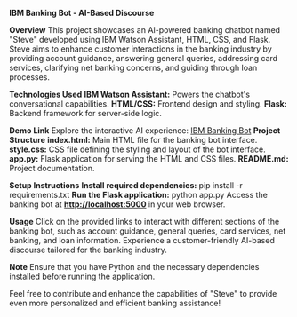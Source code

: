 **IBM Banking Bot - AI-Based Discourse**

**Overview**
This project showcases an AI-powered banking chatbot named "Steve" developed using IBM Watson Assistant, HTML, CSS, and Flask. Steve aims to enhance customer interactions in the banking industry by providing account guidance, answering general queries, addressing card services, clarifying net banking concerns, and guiding through loan processes.

**Technologies Used**
**IBM Watson Assistant:** Powers the chatbot's conversational capabilities.
**HTML/CSS:** Frontend design and styling.
**Flask:** Backend framework for server-side logic.

**Demo Link**
Explore the interactive AI experience: [IBM Banking Bot]()
**Project Structure**
**index.html:** Main HTML file for the banking bot interface.
**style.css:** CSS file defining the styling and layout of the bot interface.
**app.py:** Flask application for serving the HTML and CSS files.
**README.md:** Project documentation.

**Setup Instructions**
**Install required dependencies:** pip install -r requirements.txt
**Run the Flask application:** python app.py
Access the banking bot at **[http://localhost:5000](http://localhost:5000/)** in your web browser.

**Usage**
Click on the provided links to interact with different sections of the banking bot, such as account guidance, general queries, card services, net banking, and loan information.
Experience a customer-friendly AI-based discourse tailored for the banking industry.

**Note**
Ensure that you have Python and the necessary dependencies installed before running the application.

Feel free to contribute and enhance the capabilities of "Steve" to provide even more personalized and efficient banking assistance!

